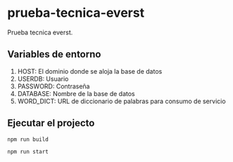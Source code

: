 # prueba-tecnica-everst

Prueba tecnica everst.

## Variables de entorno

1. HOST: El dominio donde se aloja la base de datos
2. USERDB: Usuario
3. PASSWORD: Contraseña
4. DATABASE: Nombre de la base de datos
5. WORD_DICT: URL de diccionario de palabras para consumo de servicio

## Ejecutar el projecto

```
npm run build

npm run start
```
